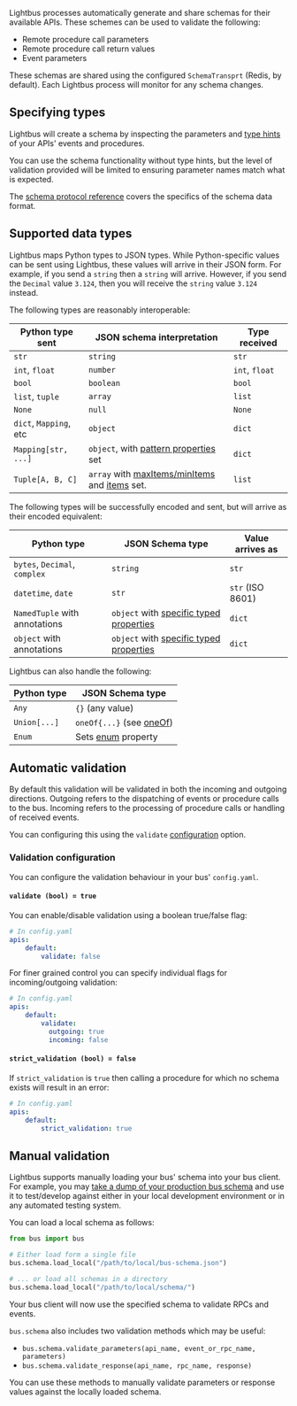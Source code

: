 Lightbus processes automatically generate and share schemas for their available APIs.
These schemes can be used to validate the following:

* Remote procedure call parameters
* Remote procedure call return values
* Event parameters

These schemas are shared using the configured `SchemaTransprt` (Redis, by default).
Each Lightbus process will monitor for any schema changes.

## Specifying types

Lightbus will create a schema by inspecting the parameters
and [type hints] of your APIs' events and procedures.

You can use the schema functionality without type hints, but the level of validation
provided will be limited to ensuring parameter names match what is expected.

The [schema protocol reference] covers the specifics of the schema data format.

## Supported data types

Lightbus maps Python types to JSON types. While Python-specific values can be sent using Lightbus,
these values will arrive in their JSON form. For example, if you send a `string` then a `string` will arrive.
However, if you send the `Decimal` value `3.124`, then you will receive the `string` value `3.124` instead.

The following types are reasonably interoperable:


| Python type sent                          | JSON schema interpretation                        | Type received
| ----------------------------------------- | ------------------------------------------------- | ---------------
| `str`                                     | `string`                                          | `str`
| `int`, `float`                            | `number`                                          | `int`, `float`
| `bool   `                                 | `boolean`                                         | `bool`
| `list`, `tuple`                           | `array`                                           | `list`
| `None`                                    | `null`                                            | `None`
| `dict`, `Mapping`, etc                    | `object`                                          | `dict`
| `Mapping[str, ...]`                       | `object`, with [pattern properties] set           | `dict`
| `Tuple[A, B, C]`                          | `array` with [maxItems/minItems] and [items] set. | `list`

The following types will be successfully encoded and sent, but will arrive as their encoded equivalent:

| Python type                               | JSON Schema type                                  | Value arrives as
| ----------------------------------------- | ------------------------------------------------- | ---------------
| `bytes`, `Decimal`, `complex`             | `string`                                          | `str`
| `datetime`, `date`                        | `str`                                             | `str` (ISO 8601)
| `NamedTuple` with annotations             | `object` with [specific typed properties]         | `dict`
| `object` with annotations                 | `object` with [specific typed properties]         | `dict`

Lightbus can also handle the following:

| Python type                               | JSON Schema type
| ----------------------------------------- | -------------------------------------------------
| `Any`                                     | `{}` (any value)
| `Union[...]`                              | `oneOf{...}` (see [oneOf])
| `Enum`                                    | Sets [enum] property

## Automatic validation

By default this validation will be validated in both the
incoming and outgoing directions. Outgoing refers to
the dispatching of events or procedure calls to the bus.
Incoming refers to the processing of procedure calls or
handling of received events.

You can configuring this using the ``validate``
[configuration](configuration.md) option.

### Validation configuration

You can configure the validation behaviour in your
bus' `config.yaml`.

#### `validate (bool) = true`

You can enable/disable validation using a boolean true/false flag:

```yaml
# In config.yaml
apis:
    default:
        validate: false
```

For finer grained control you can specify individual flags for incoming/outgoing
validation:

```yaml
# In config.yaml
apis:
    default:
        validate:
          outgoing: true
          incoming: false
```

#### `strict_validation (bool) = false`

If `strict_validation` is `true` then calling a procedure for which no schema exists will
result in an error:

```yaml
# In config.yaml
apis:
    default:
        strict_validation: true
```

## Manual validation

Lightbus supports manually loading your bus' schema into your bus client. 
For example, you may [take a dump of your production bus schema](command-line-use/dumpschema.md)
and use it to test/develop against either in your local development environment or 
in any automated testing system.

You can load a local schema as follows:

```python
from bus import bus

# Either load form a single file
bus.schema.load_local("/path/to/local/bus-schema.json")

# ... or load all schemas in a directory
bus.schema.load_local("/path/to/local/schema/")
```

Your bus client will now use the specified schema to validate RPCs and events.

`bus.schema` also includes two validation methods which may be useful:

* `bus.schema.validate_parameters(api_name, event_or_rpc_name, parameters)`
* `bus.schema.validate_response(api_name, rpc_name, response)`

You can use these methods to manually validate parameters or response values against 
the locally loaded schema.

[type hints]: https://docs.python.org/3/library/typing.html
[oneOf]: https://json-schema.org/understanding-json-schema/reference/combining.html#oneof
[enum]: https://json-schema.org/understanding-json-schema/reference/generic.html#enumerated-values
[pattern properties]: https://json-schema.org/understanding-json-schema/reference/object.html#pattern-properties
[specific typed properties]: https://json-schema.org/understanding-json-schema/reference/object.html#properties
[maxItems/minItems]: https://json-schema.org/understanding-json-schema/reference/array.html#length
[items]: https://json-schema.org/understanding-json-schema/reference/array.html#tuple-validation
[schema protocol reference]: schema-protocol.md
